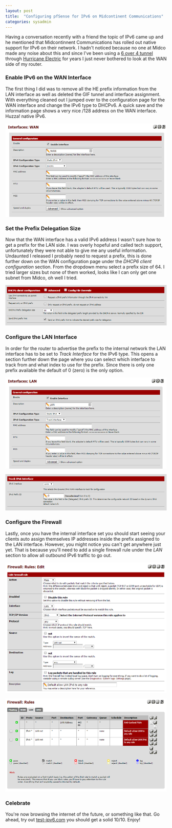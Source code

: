 ```yaml
---
layout: post
title:  "Configuring pfSense for IPv6 on Midcontinent Communications"
categories: sysadmin
---
```

Having a conversation recently with a friend the topic of IPv6 came up and he mentioned that Midcontinnent Communications has rolled out native support for IPv6 on their network. I hadn't noticed because no one at Midco made any noise about this and since I've been using a [6 over 4 tunnel](https://tunnelbroker.net) through [Hurricane Electric](https://he.net) for years I just never bothered to look at the WAN side of my router.<!-- more -->


### Enable IPv6 on the WAN Interface
The first thing I did was to remove all the HE prefix information from the LAN interface as well as deleted the GIF tunnel and interface assignment. With everything cleaned out I jumped over to the configuration page for the WAN interface and change the IPv6 type to DHCPv6. A quick save and the information page shows a very nice /128 address on the WAN interface. Huzza! native IPv6.

<span style="width:600px; float:center">![wan1](/images/20151017/midco-wan1.png)</span>

### Set the Prefix Delegation Size
Now that the WAN interface has a valid IPv6 address I wasn't sure how to get a prefix for the LAN side. I was overly hopeful and called tech support, unfortunately they were not able to give me any useful information. Undaunted I released I probably need to request a prefix, this is done further down on the WAN configuration page under the *DHCP6 client configuration* section. From the dropdown menu select a prefix size of 64. I tried larger sizes but none of them worked, looks like I can only get one subnet from Midco, oh well I tried.

<span style="width:600px; float:center">![wan2](/images/20151017/midco-wan2.png)</span>

### Configure the LAN Interface
In order for the router to advertise the prefix to the internal network the LAN interface has to be set to *Track Interface* for the IPv6 type. This opens a section further down the page where you can select which interface to track from and what index to use for the prefix. Since there is only one prefix available the default of 0 (zero) is the only option.

<span style="width:600px; float:center">![lan1](/images/20151017/midco-lan1.png)</span>

<span style="width:600px; float:center">![lan2](/images/20151017/midco-lan2.png)</span>

### Configure the Firewall
Lastly, once you have the internal interface set you should start seeing your clients auto assign themselves IP addresses inside the prefix assigned to the LAN interface. However, you might notice you can't get anywhere just yet. That is because you'll need to add a single firewall rule under the *LAN* section to allow all outbound IPv6 traffic to go out.

<span style="width:600px; float:center">![firewall2](/images/20151017/midco-fw2.png)</span>

<span style="width:600px; float:center">![firewall1](/images/20151017/midco-fw1.png)</span>

### Celebrate
You're now browsing the internet of the future, or something like that. Go ahead, try out [test-ipv6.com](http://test-ipv6.com/) you should get a solid 10/10. Enjoy!

